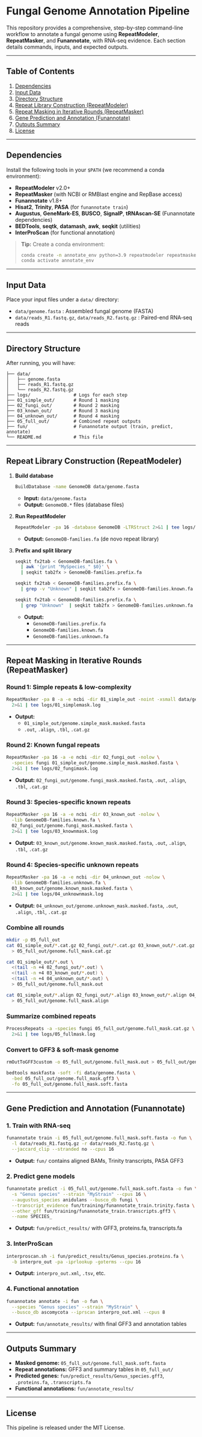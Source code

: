 # Fungal Genome Annotation Pipeline

This repository provides a comprehensive, step-by-step command-line workflow to annotate a fungal genome using **RepeatModeler**, **RepeatMasker**, and **Funannotate**, with RNA‑seq evidence. Each section details commands, inputs, and expected outputs.

---

## Table of Contents

1. [Dependencies](#dependencies)
2. [Input Data](#input-data)
3. [Directory Structure](#directory-structure)
4. [Repeat Library Construction (RepeatModeler)](#repeat-library-construction-repeatmodeler)
5. [Repeat Masking in Iterative Rounds (RepeatMasker)](#repeat-masking-in-iterative-rounds-repeatmasker)
6. [Gene Prediction and Annotation (Funannotate)](#gene-prediction-and-annotation-funannotate)
7. [Outputs Summary](#outputs-summary)
8. [License](#license)

---

## Dependencies

Install the following tools in your `$PATH` (we recommend a conda environment):

- **RepeatModeler** v2.0+
- **RepeatMasker** (with NCBI or RMBlast engine and RepBase access)
- **Funannotate** v1.8+
- **Hisat2**, **Trinity**, **PASA** (for `funannotate train`)
- **Augustus**, **GeneMark-ES**, **BUSCO**, **SignalP**, **tRNAscan-SE** (Funannotate dependencies)
- **BEDTools**, **seqtk**, **datamash**, **awk**, **seqkit** (utilities)
- **InterProScan** (for functional annotation)

> **Tip:** Create a conda environment:
> ```bash
> conda create -n annotate_env python=3.9 repeatmodeler repeatmasker funannotate augustus genemark-es busco signalp trnascan-se hisat2 trinity pasa bedtools seqtk datamash seqkit interproscan -c bioconda -c conda-forge
> conda activate annotate_env
> ```

---

## Input Data

Place your input files under a `data/` directory:

- `data/genome.fasta` : Assembled fungal genome (FASTA)
- `data/reads_R1.fastq.gz`, `data/reads_R2.fastq.gz` : Paired-end RNA‑seq reads

---

## Directory Structure

After running, you will have:

```
├── data/
│   ├── genome.fasta
│   ├── reads_R1.fastq.gz
│   └── reads_R2.fastq.gz
├── logs/                # Logs for each step
├── 01_simple_out/       # Round 1 masking
├── 02_fungi_out/        # Round 2 masking
├── 03_known_out/        # Round 3 masking
├── 04_unknown_out/      # Round 4 masking
├── 05_full_out/         # Combined repeat outputs
├── fun/                 # Funannotate output (train, predict, annotate)
└── README.md            # This file
```

---

## Repeat Library Construction (RepeatModeler)

1. **Build database**
   ```bash
   BuildDatabase -name GenomeDB data/genome.fasta
   ```
   - **Input:** `data/genome.fasta`
   - **Output:** `GenomeDB.*` files (database files)

2. **Run RepeatModeler**
   ```bash
   RepeatModeler -pa 16 -database GenomeDB -LTRStruct 2>&1 | tee logs/repeatmodeler.log
   ```
   - **Output:** `GenomeDB-families.fa` (de novo repeat library)

3. **Prefix and split library**
   ```bash
   seqkit fx2tab < GenomeDB-families.fa \
     | awk '{print "MySpecies_" $0}' \
     | seqkit tab2fx > GenomeDB-families.prefix.fa

   seqkit fx2tab < GenomeDB-families.prefix.fa \
     | grep -v "Unknown" | seqkit tab2fx > GenomeDB-families.known.fa

   seqkit fx2tab < GenomeDB-families.prefix.fa \
     | grep "Unknown"  | seqkit tab2fx > GenomeDB-families.unknown.fa
   ```
   - **Output:**
     - `GenomeDB-families.prefix.fa`
     - `GenomeDB-families.known.fa`
     - `GenomeDB-families.unknown.fa`

---

## Repeat Masking in Iterative Rounds (RepeatMasker)

### Round 1: Simple repeats & low-complexity
```bash
RepeatMasker -pa 8 -a -e ncbi -dir 01_simple_out -noint -xsmall data/genome.fasta \
  2>&1 | tee logs/01_simplemask.log
```
- **Output:**
  - `01_simple_out/genome.simple_mask.masked.fasta`
  - `.out`, `.align`, `.tbl`, `.cat.gz`

### Round 2: Known fungal repeats
```bash
RepeatMasker -pa 16 -a -e ncbi -dir 02_fungi_out -nolow \
  -species fungi 01_simple_out/genome.simple_mask.masked.fasta \
  2>&1 | tee logs/02_fungimask.log
```
- **Output:** `02_fungi_out/genome.fungi_mask.masked.fasta`, `.out`, `.align`, `.tbl`, `.cat.gz`

### Round 3: Species-specific known repeats
```bash
RepeatMasker -pa 16 -a -e ncbi -dir 03_known_out -nolow \
  -lib GenomeDB-families.known.fa \
  02_fungi_out/genome.fungi_mask.masked.fasta \
  2>&1 | tee logs/03_knownmask.log
```
- **Output:** `03_known_out/genome.known_mask.masked.fasta`, `.out`, `.align`, `.tbl`, `.cat.gz`

### Round 4: Species-specific unknown repeats
```bash
RepeatMasker -pa 16 -a -e ncbi -dir 04_unknown_out -nolow \
  -lib GenomeDB-families.unknown.fa \
  03_known_out/genome.known_mask.masked.fasta \
  2>&1 | tee logs/04_unknownmask.log
```
- **Output:** `04_unknown_out/genome.unknown_mask.masked.fasta`, `.out`, `.align`, `.tbl`, `.cat.gz`

### Combine all rounds
```bash
mkdir -p 05_full_out
cat 01_simple_out/*.cat.gz 02_fungi_out/*.cat.gz 03_known_out/*.cat.gz 04_unknown_out/*.cat.gz \
  > 05_full_out/genome.full_mask.cat.gz

cat 01_simple_out/*.out \
  <(tail -n +4 02_fungi_out/*.out) \
  <(tail -n +4 03_known_out/*.out) \
  <(tail -n +4 04_unknown_out/*.out) \
  > 05_full_out/genome.full_mask.out

cat 01_simple_out/*.align 02_fungi_out/*.align 03_known_out/*.align 04_unknown_out/*.align \
  > 05_full_out/genome.full_mask.align
```

### Summarize combined repeats
```bash
ProcessRepeats -a -species fungi 05_full_out/genome.full_mask.cat.gz \
  2>&1 | tee logs/05_fullmask.log
```

### Convert to GFF3 & soft-mask genome
```bash
rmOutToGFF3custom -o 05_full_out/genome.full_mask.out > 05_full_out/genome.full_mask.gff3

bedtools maskfasta -soft -fi data/genome.fasta \
  -bed 05_full_out/genome.full_mask.gff3 \
  -fo 05_full_out/genome.full_mask.soft.fasta
```

---

## Gene Prediction and Annotation (Funannotate)

### 1. Train with RNA‑seq
```bash
funannotate train -i 05_full_out/genome.full_mask.soft.fasta -o fun \
  -l data/reads_R1.fastq.gz -r data/reads_R2.fastq.gz \
  --jaccard_clip --stranded no --cpus 16
```
- **Output:** `fun/` contains aligned BAMs, Trinity transcripts, PASA GFF3

### 2. Predict gene models
```bash
funannotate predict -i 05_full_out/genome.full_mask.soft.fasta -o fun \
  -s "Genus species" --strain "MyStrain" --cpus 16 \
  --augustus_species anidulans --busco_db fungi \
  --transcript_evidence fun/training/funannotate_train.trinity.fasta \
  --other_gff fun/training/funannotate_train.transcripts.gff3 \
  --name SPECIES_
```
- **Output:** `fun/predict_results/` with GFF3, proteins.fa, transcripts.fa

### 3. InterProScan
```bash
interproscan.sh -i fun/predict_results/Genus_species.proteins.fa \
  -b interpro_out -pa -iprlookup -goterms --cpu 16
```
- **Output:** `interpro_out.xml`, `.tsv`, etc.

### 4. Functional annotation
```bash
funannotate annotate -i fun -o fun \
  --species "Genus species" --strain "MyStrain" \
  --busco_db ascomycota --iprscan interpro_out.xml --cpus 8
```
- **Output:** `fun/annotate_results/` with final GFF3 and annotation tables

---

## Outputs Summary

- **Masked genome:** `05_full_out/genome.full_mask.soft.fasta`
- **Repeat annotations:** GFF3 and summary tables in `05_full_out/`
- **Predicted genes:** `fun/predict_results/Genus_species.gff3`, `.proteins.fa`, `.transcripts.fa`
- **Functional annotations:** `fun/annotate_results/`

---

## License

This pipeline is released under the MIT License.
